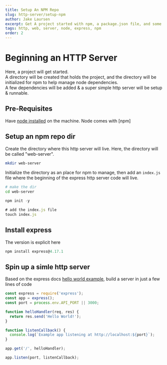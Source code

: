 ```yaml
---
title: Setup An NPM Repo
slug: http-server/setup-npm
author: Jake Laursen
excerpt: Get A project started with npm, a package.json file, and some dependencies
tags: http, web, server, node, express, npm
order: 2
---
```


# Beginning an HTTP Server

Here, a project will get started.  
A directory will be created that holds the project, and the directory will be initialized for npm to help manage node dependencies.  
A few dependencies will be added & a super simple http server will be setup & runnable.

## Pre-Requisites

Have [node installed](https://nodejs.org/en/download/) on the machine. Node comes with [npm]

## Setup an npm repo dir

Create the directory where this http server will live. Here, the directory will be called "web-server".

```bash
mkdir web-server
```

Initialize the directory as an place for npm to manage, then add an `index.js` file where the beginning of the express http server code will live.

```bash
# make the dir
cd web-server
```

```javascript
npm init -y

# add the index.js file
touch index.js
```

## Install express

The version is explicit here

```javascript
npm install express@4.17.1
```

## Spin up a simle http server

Based on the express docs [hello world example](https://expressjs.com/en/starter/hello-world.html), build a server in just a few lines of code

```javascript
const express = require('express');
const app = express();
const port = process.env.API_PORT || 3000;

function helloHandler(req, res) {
  return res.send('Hello World!');
}

function listenCallback() {
  console.log(`Example app listening at http://localhost:${port}`);
}

app.get('/', helloHandler);

app.listen(port, listenCallback);
```
